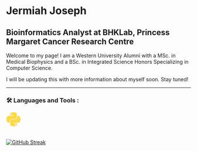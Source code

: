 # Jermiah Joseph
## Bioinformatics Analyst at BHKLab, Princess Margaret Cancer Research Centre

Welcome to my page! I am a Western University Alumni with a MSc. in Medical Biophysics and a BSc. in Integrated Science Honors Specializing in Computer Science. 

I will be updating this with more information about myself soon. Stay tuned! 

---

### :hammer_and_wrench: Languages and Tools :

<div>
  <img src="https://github.com/devicons/devicon/blob/master/icons/python/python-plain.svg" title="React" alt="React" width="40" height="40"/>&nbsp;
</div>

<img src="https://komarev.com/ghpvc/?username=jjjermiah&style=flat-square&color=blue" alt=""/>


[![GitHub Streak](http://github-readme-streak-stats.herokuapp.com?user=jjjermiah&theme=highcontrast&hide_border=true&date_format=%5BY.%5Dn.j&exclude_days=Sun%2CSat&fire=EB5454)](https://git.io/streak-stats)


<!--
**jjjermiah/jjjermiah** is a ✨ _special_ ✨ repository because its `README.md` (this file) appears on your GitHub profile.

Here are some ideas to get you started:

- 🔭 I’m currently working on ...
- 🌱 I’m currently learning ...
- 👯 I’m looking to collaborate on ...
- 🤔 I’m looking for help with ...
- 💬 Ask me about ...
- 📫 How to reach me: ...
- 😄 Pronouns: ...
- ⚡ Fun fact: ...
-->
